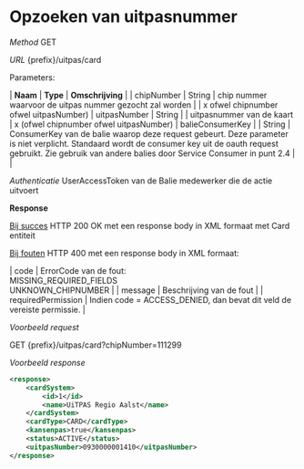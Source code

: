 ---
---

# Opzoeken van uitpasnummer

_Method_
GET

_URL_
{prefix}/uitpas/card

Parameters:

| **Naam** | **Type** | **Omschrijving** |
| chipNumber | String | chip nummer waarvoor de uitpas nummer gezocht zal worden |
| x ofwel chipnumber ofwel uitpasNumber) | uitpasNumber | String |
| uitpasnummer van de kaart | x (ofwel chipnumber ofwel uitpasNumber) | balieConsumerKey |
| String | ConsumerKey van de balie waarop deze request gebeurt. Deze parameter is niet verplicht. Standaard wordt de consumer key uit de oauth request gebruikt. Zie gebruik van andere balies door Service Consumer in punt 2.4 |  |

_Authenticatie_
UserAccessToken van de Balie medewerker die de actie uitvoert

**Response**

<u>Bij succes</u>
HTTP 200 OK met een response body in XML formaat met Card entiteit

<u>Bij fouten</u>
HTTP 400 met een response body in XML formaat:

| code | ErrorCode van de fout:<br>MISSING_REQUIRED_FIELDS<br>UNKNOWN_CHIPNUMBER |
| message | Beschrijving van de fout |
| requiredPermission | Indien code = ACCESS_DENIED, dan bevat dit veld de vereiste permissie. |

_Voorbeeld request_

GET {prefix}/uitpas/card?chipNumber=111299

_Voorbeeld response_


~~~xml
<response>
    <cardSystem>
        <id>1</id>
        <name>UiTPAS Regio Aalst</name>
    </cardSystem>
    <cardType>CARD</cardType>
    <kansenpas>true</kansenpas>
    <status>ACTIVE</status>
    <uitpasNumber>0930000001410</uitpasNumber>
</response>
~~~
